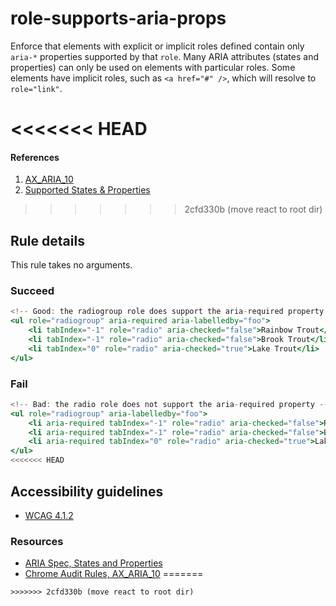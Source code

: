 # role-supports-aria-props

Enforce that elements with explicit or implicit roles defined contain only `aria-*` properties supported by that `role`. Many ARIA attributes (states and properties) can only be used on elements with particular roles. Some elements have implicit roles, such as `<a href="#" />`, which will resolve to `role="link"`.

<<<<<<< HEAD
=======
#### References
1. [AX_ARIA_10](https://github.com/GoogleChrome/accessibility-developer-tools/wiki/Audit-Rules#ax_aria_10)
2. [Supported States & Properties](https://www.w3.org/TR/wai-aria/roles#supportedState)

>>>>>>> 2cfd330b (move react to root dir)
## Rule details

This rule takes no arguments.

### Succeed
```jsx
<!-- Good: the radiogroup role does support the aria-required property -->
<ul role="radiogroup" aria-required aria-labelledby="foo">
    <li tabIndex="-1" role="radio" aria-checked="false">Rainbow Trout</li>
    <li tabIndex="-1" role="radio" aria-checked="false">Brook Trout</li>
    <li tabIndex="0" role="radio" aria-checked="true">Lake Trout</li>
</ul>
```

### Fail

```jsx
<!-- Bad: the radio role does not support the aria-required property -->
<ul role="radiogroup" aria-labelledby="foo">
    <li aria-required tabIndex="-1" role="radio" aria-checked="false">Rainbow Trout</li>
    <li aria-required tabIndex="-1" role="radio" aria-checked="false">Brook Trout</li>
    <li aria-required tabIndex="0" role="radio" aria-checked="true">Lake Trout</li>
</ul>
<<<<<<< HEAD
```

## Accessibility guidelines
- [WCAG 4.1.2](https://www.w3.org/WAI/WCAG21/Understanding/name-role-value)

### Resources
- [ARIA Spec, States and Properties](https://www.w3.org/TR/wai-aria/#states_and_properties)
- [Chrome Audit Rules, AX_ARIA_10](https://github.com/GoogleChrome/accessibility-developer-tools/wiki/Audit-Rules#ax_aria_10)
=======
```
>>>>>>> 2cfd330b (move react to root dir)
